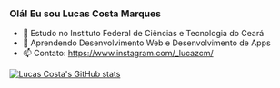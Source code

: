 ### Olá! Eu sou Lucas Costa Marques

- 🔭 Estudo no Instituto Federal de Ciências e Tecnologia do Ceará
- 🌱 Aprendendo Desenvolvimento Web e Desenvolvimento de Apps
- 📫 Contato: https://www.instagram.com/_lucazcm/


[![Lucas Costa's GitHub stats](https://github-readme-stats.vercel.app/api?username=LucasCostaMrq&hide=issues&icons=true&theme=tokyonight)](https://github.com/LucasCostaMrq/github-readme-stats)
